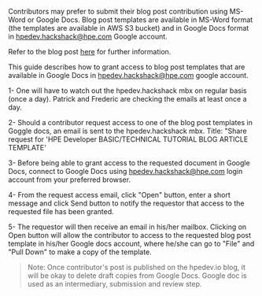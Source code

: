 Contributors may prefer to submit their blog post contribution using MS-Word or Google Docs. Blog post templates are available in MS-Word format (the templates are available in AWS S3 bucket) and in Google Docs format in hpedev.hackshack@hpe.com Google account.

Refer to the blog post [here](https://developer.hpe.com/blog/be-an-hpe-dev-blogger/) for further information.

This guide describes how to grant access to blog post templates that are available in Google Docs in hpedev.hackshack@hpe.com google account.

1- One will have to watch out the hpedev.hackshack mbx on regular basis (once a day). Patrick and Frederic are checking the emails at least once a day.

2- Should a contributor request access to one of the blog post templates in Goggle docs, an email is sent to the hpedev.hackshack mbx. Title: "Share request for 'HPE Developer BASIC/TECHNICAL TUTORIAL BLOG ARTICLE TEMPLATE'

3- Before being able to grant access to the requested document in Google Docs, connect to Google Docs using hpedev.hackshack@hpe.com login account from your preferred browser.

4- From the request access email, click "Open" button, enter a short message and click Send button to notify the requestor that access to the requested file has been granted.

5- The requestor will then receive an email in his/her mailbox. Clicking on Open button will allow the contributor to access to the requested blog post template in his/her Google docs account, where he/she can go to "File" and "Pull Down" to make a copy of the template.

>Note: Once contributor's post is published on the hpedev.io blog, it will be okay to delete draft copies from Google Docs. Google doc is used as an intermediary, submission and review step.
